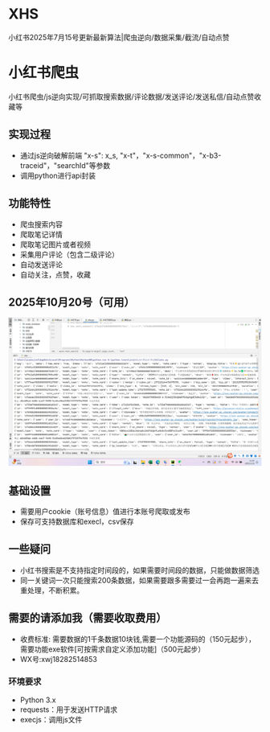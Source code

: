 # XHS
小红书2025年7月15号更新最新算法|爬虫逆向/数据采集/截流/自动点赞
# 小红书爬虫
小红书爬虫/js逆向实现/可抓取搜索数据/评论数据/发送评论/发送私信/自动点赞收藏等
## 实现过程
- 通过js逆向破解前端 "x-s": x_s, "x-t"，"x-s-common"，"x-b3-traceid"，"searchId"等参数
- 调用python进行api封装
## 功能特性
- 爬虫搜索内容
- 爬取笔记详情
- 爬取笔记图片或者视频
- 采集用户评论（包含二级评论）
- 自动发送评论
- 自动关注，点赞，收藏
## 2025年10月20号（可用）
![image](https://github.com/uesrsxwj/XHS/blob/main/%E5%B0%8F%E7%BA%A2%E4%B9%A6%E5%B1%95%E7%A4%BA%E5%9B%BE.png)
## 基础设置
- 需要用户cookie（账号信息）值进行本账号爬取或发布
- 保存可支持数据库和execl，csv保存
## 一些疑问
- 小红书搜索是不支持指定时间段的，如果需要时间段的数据，只能做数据筛选
- 同一关键词一次只能搜索200条数据，如果需要跟多需要过一会再跑一遍来去重处理，不断积累。
## 需要的请添加我（需要收取费用）
- 收费标准: 需要数据的1千条数据10块钱,需要一个功能源码的（150元起步），需要功能exe软件[可按需求自定义添加功能]（500元起步）
- WX号:xwj18282514853
### 环境要求
- Python 3.x
- requests：用于发送HTTP请求
- execjs：调用js文件
